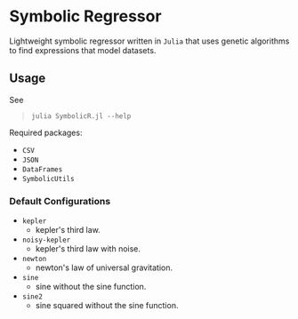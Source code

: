 # Symbolic Regressor

Lightweight symbolic regressor written in `Julia` that uses genetic algorithms to find expressions that model datasets.

## Usage
See
> `julia SymbolicR.jl --help`

Required packages:
* `CSV`
* `JSON`
* `DataFrames`
* `SymbolicUtils`
  
### Default Configurations

* `kepler`
    * kepler's third law.
* `noisy-kepler`
    * kepler's third law with noise.
* `newton`
    * newton's law of universal gravitation.
* `sine`
    * sine without the sine function.
* `sine2`
    * sine squared without the sine function.
